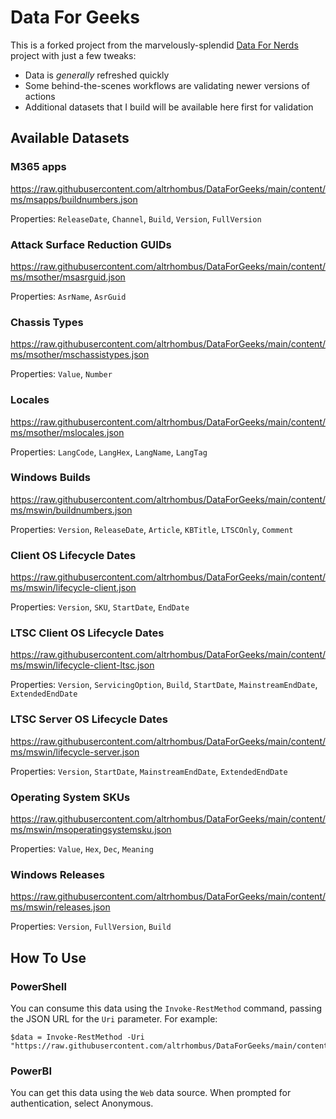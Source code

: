 # Data For Geeks
This is a forked project from the marvelously-splendid [Data For Nerds](https://datafornerds.io) project with just a few tweaks:
 - Data is *generally* refreshed quickly
 - Some behind-the-scenes workflows are validating newer versions of actions
 - Additional datasets that I build will be available here first for validation

## Available Datasets
### M365 apps
https://raw.githubusercontent.com/altrhombus/DataForGeeks/main/content/ms/msapps/buildnumbers.json

Properties: `ReleaseDate`, `Channel`, `Build`, `Version`, `FullVersion`

### Attack Surface Reduction GUIDs
https://raw.githubusercontent.com/altrhombus/DataForGeeks/main/content/ms/msother/msasrguid.json

Properties: `AsrName`, `AsrGuid`

### Chassis Types
https://raw.githubusercontent.com/altrhombus/DataForGeeks/main/content/ms/msother/mschassistypes.json

Properties: `Value`, `Number`

### Locales
https://raw.githubusercontent.com/altrhombus/DataForGeeks/main/content/ms/msother/mslocales.json

Properties: `LangCode`, `LangHex`, `LangName`, `LangTag`

### Windows Builds
https://raw.githubusercontent.com/altrhombus/DataForGeeks/main/content/ms/mswin/buildnumbers.json

Properties: `Version`, `ReleaseDate`, `Article`, `KBTitle`, `LTSCOnly`, `Comment`

### Client OS Lifecycle Dates
https://raw.githubusercontent.com/altrhombus/DataForGeeks/main/content/ms/mswin/lifecycle-client.json

Properties: `Version`, `SKU`, `StartDate`, `EndDate`

### LTSC Client OS Lifecycle Dates
https://raw.githubusercontent.com/altrhombus/DataForGeeks/main/content/ms/mswin/lifecycle-client-ltsc.json

Properties: `Version`, `ServicingOption`, `Build`, `StartDate`, `MainstreamEndDate`, `ExtendedEndDate`

### LTSC Server OS Lifecycle Dates
https://raw.githubusercontent.com/altrhombus/DataForGeeks/main/content/ms/mswin/lifecycle-server.json

Properties: `Version`, `StartDate`, `MainstreamEndDate`, `ExtendedEndDate`

### Operating System SKUs
https://raw.githubusercontent.com/altrhombus/DataForGeeks/main/content/ms/mswin/msoperatingsystemsku.json

Properties: `Value`, `Hex`, `Dec`, `Meaning`

### Windows Releases
https://raw.githubusercontent.com/altrhombus/DataForGeeks/main/content/ms/mswin/releases.json

Properties: `Version`, `FullVersion`, `Build`

## How To Use
### PowerShell
You can consume this data using the `Invoke-RestMethod` command, passing the JSON URL for the `Uri` parameter. For example:

```
$data = Invoke-RestMethod -Uri "https://raw.githubusercontent.com/altrhombus/DataForGeeks/main/content/ms/mswin/buildnumbers.json"
```

### PowerBI
You can get this data using the `Web` data source. When prompted for authentication, select Anonymous.